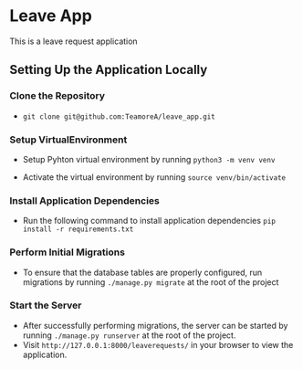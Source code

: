 # Leave App


This is a leave request application


## Setting Up the Application Locally

### Clone the Repository

- `git clone git@github.com:TeamoreA/leave_app.git`

### Setup VirtualEnvironment

- Setup Pyhton virtual environment by running `python3 -m venv venv`

- Activate the virtual environment by running `source venv/bin/activate`

### Install Application Dependencies

- Run the following command to install application dependencies `pip install -r requirements.txt`

### Perform Initial Migrations

- To ensure that the database tables are properly configured, run migrations by running `./manage.py migrate` at the root of the project

### Start the Server

- After successfully performing migrations, the server can be started by running `./manage.py runserver` at the root of the project.
- Visit `http://127.0.0.1:8000/leaverequests/` in your browser to view the application.


